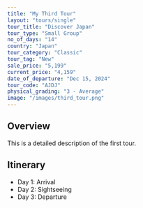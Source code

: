 ```yaml
---
title: "My Third Tour"
layout: "tours/single"
tour_title: "Discover Japan"
tour_type: "Small Group"
no_of_days: "14"
country: "Japan"
tour_category: "Classic"
tour_tag: "New"
sale_price: "5,199"
current_price: "4,159"
date_of_departure: "Dec 15, 2024"
tour_code: "AJDJ"
physical_grading: "3 - Average"
image: "/images/third_tour.png"
---
```


## Overview

This is a detailed description of the first tour.

## Itinerary

- Day 1: Arrival
- Day 2: Sightseeing
- Day 3: Departure
